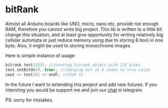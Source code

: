 # bitRank

Almost all Arduino boards like UNO, micro, nano etc, provide not enough RAM, therefore you cannot write big project. This lib is written to a little bit change this situation, and at least give opportunity for writing relatively big cellular automata or just reduce memory using due to storing 8 bool in one byte. Also, it might be used to storing monochrome images.

Here is simple instance of usage:

```c++
bitrank test(133); //creating bitrank object with 133 bites 
test.setBitOn(9, true); //changing bit at 9 index to true value
cout << test[9] << endl; //chek it

```

In the future I want to extending this project and add new futures. If you intersting you would be support me and join our [chat]( https://t.me/fulcanellydev) in telegram.

PS: sorry for mistakes.
